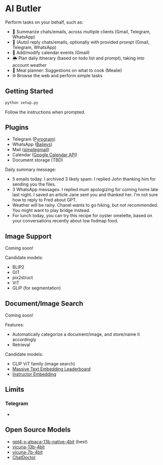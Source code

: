 # AI Butler

Perform tasks on your behalf, such as:

- :speech_balloon: Summarize chats/emails, across multiple clients (Gmail, Telegram, WhatsApp)
- :email: (Auto) reply chats/emails, optionally with provided prompt (Gmail, Telegram, WhatsApp)
- :calendar: Add/modify calendar events (Gmail)
- :sun_behind_rain_cloud: Plan daily itinerary (based on todo list and prompt), taking into account weather
- :fork_and_knife: Meal planner: Suggestions on what to cook (Mealie)
- :globe_with_meridians: Browse the web and perform simple tasks

## Getting Started

```bash
python setup.py
```

Follow the instructions when prompted.

## Plugins

- Telegram ([Pyrogram][pyrogram])
- WhatsApp ([Baileys][baileys])
- Mail ([simplegmail][simplegmail])
- Calendar ([Google Calendar API][google-calendar-api])
- Document storage (TBD)

Daily summary message:
- 5 emails today. I archived 3 likely spam. I replied John thanking him for sending you the files. 
- 3 WhatsApp messages. I replied mum apologizing for coming home late last night. I saved an article Jane sent you and thanked her.  I'm not sure how to reply to Fred about GPT. 
- Weather will be rainy. Chanel wants to go hiking, but not recommended. You might want to play bridge instead. 
- For lunch today, you can try this recipe for oyster omelette, based on your conversations recently about low fodmap food.

## Image Support

Coming soon!

Candidate models:

- BLIP2
- GIT
- pix2struct
- ViT
- GLIP (for segmentation)

## Document/Image Search

Coming soon!

Features:

- Automatically categorize a document/image, and store/name it accordingly
- Retrieval

Candidate models:

- CLIP ViT family (image search)
- [Massive Text Embedding Leaderboard][massive-text-embedding]
- [Instructor Embedding][instructor-embedding]

## Limits

### Telegram

- 

## Open Source Models

- [gpt4-x-alpaca-13b-native-4bit][gpt4-x-alpaca-13b-native-4bit] (best)
- [vicuna-13b-4bit][vicuna-13b-4bit]
- [vicuna-7b-4bit][vicuna-7b-4bit]
- [ChatDoctor][chatdoctor]

[pyrogram]: https://github.com/pyrogram/pyrogram
[gpt4-x-alpaca-13b-native-4bit]: https://huggingface.co/anon8231489123/gpt4-x-alpaca-13b-native-4bit-128g
[vicuna-13b-4bit]: https://huggingface.co/eachadea/ggml-vicuna-13b-4bit
[vicuna-7b-4bit]: https://huggingface.co/eachadea/ggml-vicuna-7b-4bit
[chatdoctor]: https://github.com/Kent0n-Li/ChatDoctor
[baileys]: https://github.com/adiwajshing/Baileys
[simplegmail]: https://github.com/jeremyephron/simplegmail
[google-calendar-api]: https://developers.google.com/calendar/api/quickstart/python
[massive-text-embedding]: https://huggingface.co/spaces/mteb/leaderboard
[instructor-embedding]: https://github.com/HKUNLP/instructor-embedding